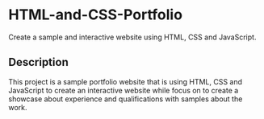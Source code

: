 # HTML-and-CSS-Portfolio
Create a sample and interactive website using HTML, CSS and JavaScript.

## Description
This project is a sample portfolio website that is using HTML, CSS and JavaScript to create an interactive website while focus on to create a showcase about experience and qualifications with samples about the work.
